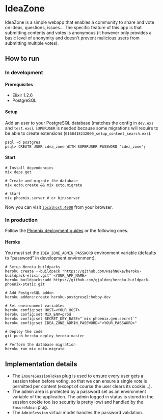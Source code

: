 # IdeaZone

IdeaZone is a simple webapp that enables a community to share and vote on ideas, questions, issues... The specific feature of this app is that submitting contents and votes is anonymous (it however only provides a basic level of anonymity and doesn't prevent malicious users from submitting multiple votes).

## How to run

### In development

#### Prerequisites

- Elixir 1.2.6
- PostgreSQL

#### Setup

Add an user to your PostgreSQL database (matches the config in `dev.exs` and `test.exs`). `SUPERUSER` is needed because some migrations will require to be able to create extensions (`0160418232000_setup_content_search.exs`).

```
psql -d postgres
psql> CREATE USER idea_zone WITH SUPERUSER PASSWORD 'idea_zone';
```

#### Start

```
# Install dependencies
mix deps.get

# Create and migrate the database
mix ecto;create && mix ecto.migrate

# Start
mix phoenix.server # or bin/server
```

Now you can visit [`localhost:4000`](http://localhost:4000) from your browser.

### In production

Follow the [Phoenix deployment guides](http://www.phoenixframework.org/docs/deployment) or the following ones.

#### Heroku

You must set the `IDEA_ZONE_ADMIN_PASSWORD` environment variable (defaults to "password" in development environment).

```
# Setup Heroku buildpacks
heroku create --buildpack "https://github.com/HashNuke/heroku-buildpack-elixir.git" <YOUR_APP_NAME>
heroku buildpacks:add https://github.com/gjaldon/heroku-buildpack-phoenix-static.git

# Add PostgreSQL addon
heroku addons:create heroku-postgresql:hobby-dev

# Set environment variables
heroku config:set HOST=<YOUR_HOST>
heroku config:set MIX_ENV=prod
heroku config:set SECRET_KEY_BASE="`mix phoenix.gen.secret`"
heroku config:set IDEA_ZONE_ADMIN_PASSWORD="<YOUR_PASSWORD>"

# Deploy the code
git push heroku deploy-heroku:master

# Perform the database migration
heroku run mix ecto.migrate
```

## Implementation details

- The `EnsureSessionToken` plug is used to ensure every user gets a session token before voting, so that we can ensure a single vote is permitted per content (except of course the user clears its cookie...).
- The admin area is protected by a password set as an environment variable of the application. The admin logged in status is stored in the session cookie too (so security is pretty low) and handled by the `EnsureAdmin` plug.
- The `AdminSession` virtual model handles the password validation.
